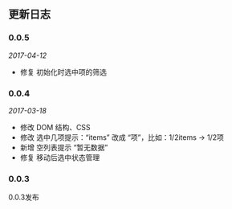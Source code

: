 ## 更新日志

### 0.0.5

*2017-04-12*

- 修复 初始化时选中项的筛选

### 0.0.4

*2017-03-18*

- 修改 DOM 结构、CSS
- 修改 选中几项提示：“items” 改成 “项”，比如：1/2items -> 1/2项
- 新增 空列表提示 “暂无数据”
- 修复 移动后选中状态管理

### 0.0.3

0.0.3发布